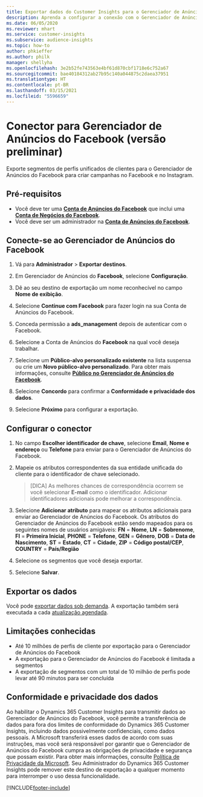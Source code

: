 ```yaml
---
title: Exportar dados do Customer Insights para o Gerenciador de Anúncios do Facebook
description: Aprenda a configurar a conexão com o Gerenciador de Anúncios do Facebook.
ms.date: 06/05/2020
ms.reviewer: mhart
ms.service: customer-insights
ms.subservice: audience-insights
ms.topic: how-to
author: phkieffer
ms.author: philk
manager: shellyha
ms.openlocfilehash: 3e2b52fe743563e4bf61d870cbf1718e6c752a67
ms.sourcegitcommit: bae40184312ab27b95c140a044875c2daea37951
ms.translationtype: HT
ms.contentlocale: pt-BR
ms.lasthandoff: 03/15/2021
ms.locfileid: "5596659"
---
```

# <a name="connector-for-facebook-ads-manager-preview"></a>Conector para Gerenciador de Anúncios do Facebook (versão preliminar)

Exporte segmentos de perfis unificados de clientes para o Gerenciador de Anúncios do Facebook para criar campanhas no Facebook e no Instagram.

## <a name="prerequisites"></a>Pré-requisitos

- Você deve ter uma [**Conta de Anúncios do Facebook**](https://www.facebook.com/business/learn/lessons/step-by-step-ads-manager-account) que inclui uma [**Conta de Negócios do Facebook**](https://business.facebook.com/).
- Você deve ser um administrador na [**Conta de Anúncios do Facebook**](https://www.facebook.com/business/learn/lessons/step-by-step-ads-manager-account).

## <a name="connect-to-facebook-ads-manager"></a>Conecte-se ao Gerenciador de Anúncios do Facebook

1. Vá para **Administrador** > **Exportar destinos**.

1. Em Gerenciador de Anúncios do **Facebook**, selecione **Configuração**.

1. Dê ao seu destino de exportação um nome reconhecível no campo **Nome de exibição**.

1. Selecione **Continue com Facebook** para fazer login na sua Conta de Anúncios do Facebook.

1. Conceda permissão a **ads_management** depois de autenticar com o Facebook.

1. Selecione a Conta de Anúncios do **Facebook** na qual você deseja trabalhar.

1. Selecione um **Público-alvo personalizado existente** na lista suspensa ou crie um **Novo público-alvo personalizado**. Para obter mais informações, consulte [**Público no Gerenciador de Anúncios do Facebook**](https://www.facebook.com/business/help/744354708981227?id=2469097953376494).

1. Selecione **Concordo** para confirmar a **Conformidade e privacidade dos dados**.

1. Selecione **Próximo** para configurar a exportação.

## <a name="configure-the-connector"></a>Configurar o conector

1. No campo **Escolher identificador de chave**, selecione **Email**, **Nome e endereço** ou **Telefone** para enviar para o Gerenciador de Anúncios do Facebook.

1. Mapeie os atributos correspondentes da sua entidade unificada do cliente para o identificador de chave selecionado.
   > [DICA] As melhores chances de correspondência ocorrem se você selecionar **E-mail** como o identificador. Adicionar identificadores adicionais pode melhorar a correspondência.

1. Selecione **Adicionar atributo** para mapear os atributos adicionais para enviar ao Gerenciador de Anúncios do Facebook. Os atributos do Gerenciador de Anúncios do Facebook estão sendo mapeados para os seguintes nomes de usuários amigáveis: **FN** = **Nome**, **LN** = **Sobrenome**, **FI** = **Primeira Inicial**, **PHONE** = **Telefone**, **GEN** = **Gênero**, **DOB** = **Data de Nascimento**, **ST** = **Estado**, **CT** = **Cidade**, **ZIP** = **Código postal/CEP**, **COUNTRY** = **País/Região**

1. Selecione os segmentos que você deseja exportar.

1. Selecione **Salvar**.

## <a name="export-the-data"></a>Exportar os dados

Você pode [exportar dados sob demanda](export-destinations.md). A exportação também será executada a cada [atualização agendada](system.md#schedule-tab).

## <a name="known-limitations"></a>Limitações conhecidas

- Até 10 milhões de perfis de cliente por exportação para o Gerenciador de Anúncios do Facebook 
- A exportação para o Gerenciador de Anúncios do Facebook é limitada a segmentos
- A exportação de segmentos com um total de 10 milhão de perfis pode levar até 90 minutos para ser concluída

## <a name="data-privacy-and-compliance"></a>Conformidade e privacidade dos dados

Ao habilitar o Dynamics 365 Customer Insights para transmitir dados ao Gerenciador de Anúncios do Facebook, você permite a transferência de dados para fora dos limites de conformidade do Dynamics 365 Customer Insights, incluindo dados possivelmente confidenciais, como dados pessoais. A Microsoft transferirá esses dados de acordo com suas instruções, mas você será responsável por garantir que o Gerenciador de Anúncios do Facebook cumpra as obrigações de privacidade e segurança que possam existir. Para obter mais informações, consulte [Política de Privacidade da Microsoft](https://go.microsoft.com/fwlink/?linkid=396732).
Seu Administrador do Dynamics 365 Customer Insights pode remover este destino de exportação a qualquer momento para interromper o uso dessa funcionalidade.


[!INCLUDE[footer-include](../includes/footer-banner.md)]